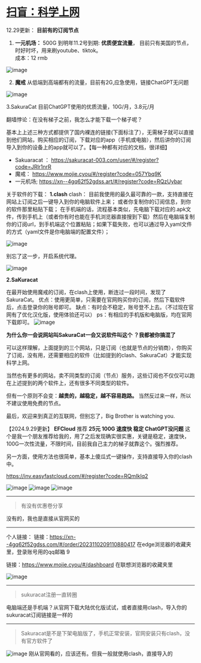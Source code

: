 # [扫盲：科学上网](https://github.com/QiYongchuan/MyGitBlog/issues/54)

12.29更新：
**目前有的订阅节点**

1. **一元机场：** 500G 到明年11.2号到期:
**优质便宜流量**，
目前只有美国的节点，时好时坏，用来刷youtube、tiktok。  
成本：12 rmb


![image](https://github.com/QiYongchuan/MyGitBlog/assets/105039020/707dac7a-acd3-4cb1-8925-6ef02364aa63)




2. **魔戒** 
从低端到高端都有的流量，目前有2G,应急使用，链接ChatGPT无问题

![image](https://github.com/QiYongchuan/MyGitBlog/assets/105039020/e3a533d5-a71f-4f2d-bae0-e9cb2a71e621)



3.SakuraCat
目前ChatGPT使用的优质流量，10G/月，3.8元/月



翻墙悖论：在没有梯子之前，我怎么才能下载一个梯子呢？

基本上上述三种方式都提供了国内裸连的链接(下面标注了），无需梯子就可以直接到他们网站，购买相应的订阅，下载对应的app（手机或电脑），然后讲你的订阅导入到你的设备上的app就可以了。【每一种都有对应的文档，很详细】

*  Sakuaracat ： https://sakuracat-003.com/user/#/register?code=JRlr1nrR
* 魔戒： https://www.mojie.cyou/#/register?code=057Ybq9K
* 一元机场; https://xn--4gq62f52gdss.art/#/register?code=RQzUybar

关于软件的下载：
**1.clash**
clash： 目前我使用的最久最可靠的一款，支持直接在网站上订阅之后一键导入到你的电脑软件上来；
或者你复制你的订阅信息，到你的软件那里粘贴下载；
在手机端的话，流程基本类似，先电脑下载对应的.apk文件，传到手机上（或者你有时也能在手机浏览器直接搜到下载）然后在电脑端复制你的订阅url，到手机端这个位置粘贴；如果下载失败，也可以通过导入yaml文件的方式（yaml文件是你电脑端的配置文件）；



![image](https://github.com/QiYongchuan/MyGitBlog/assets/105039020/57eb1059-5343-46d9-8dc4-45fe25324bba)

别忘了这一步，开启系统代理。

![image](https://github.com/QiYongchuan/MyGitBlog/assets/105039020/d96cec66-81f4-45b5-bc23-c06abec29996)



**2.SaKuracat**

在最开始使用魔戒的订阅，在clash上使用，断连过一段时间，发现了SakuraCat。
优点：使用更简单，只需要在官网购买你的订阅，然后下载软件后，点击登录你的账号即可。
缺点：有时会不稳定，账号登不上去。（不过现在官网有了优化汉化版，使用体验还可以）
ps：有相应的手机版和电脑版，均在官网下载即可。
![image](https://github.com/QiYongchuan/MyGitBlog/assets/105039020/29318e75-de4d-4bfd-9aad-636d68d70596)



**为什么你一会说网站叫SakuraCat一会又说软件叫这个 ？我都被你搞混了**

可以这样理解，上面提到的三个网站，只是订阅（也就是节点的分销商），你购买了订阅，没有用，还需要相应的软件（比如提到的clash、SakuraCat）才能实现科学上网。

当然也有更多的网站，卖不同类型的订阅（节点）服务，这些订阅也不仅仅可以跑在上述提到的两个软件上，还有很多不同类型的软件。

但有一个原则不会变：**越贵的，越稳定，越不容易跑路。**
当然反过来一样，所以不建议使用免费的节点。

最后，欢迎来到真正的互联网，但别忘了，Big Brother is watching you.


【2024.9.29更新】
**EFCloud** 
推荐
**25元 100G  速度快 稳定 ChatGPT没问题**
这个是我一个朋友推荐给我的，用了之后发现确实很实惠，关键是稳定，速度快，100G一次性流量，不限时间，目前我自己主力的梯子就靠这个。强烈推荐。

另一方面，使用方法也很简单，基本上傻瓜式一键操作，支持直接导入你的clash中。

https://inv.easyfastcloud.com/#/register?code=RQmIkIq2

![image](https://github.com/user-attachments/assets/ab1ae21c-acc1-4074-8a74-128f8fd00b8d)
![image](https://github.com/user-attachments/assets/2624b61d-917f-4ed0-bc1d-24056fa4f62f)
![image](https://github.com/user-attachments/assets/ebc2debc-2c34-450b-8487-83ca3b6f4fd7)




---

> 有没有优惠卷分享

没有的，我也是直接从官网买的

---

个人链接：
链接：https://xn--4gq62f52gdss.com/#/order/2023110209110880417  在edge浏览器的收藏夹里，登录账号用的qq邮箱 9

链接：https://www.mojie.cyou/#/dashboard  在联想浏览器的收藏夹里

![image](https://github.com/QiYongchuan/MyGitBlog/assets/105039020/4aeef963-f9b5-429f-bc2f-b9f78777cf0c)

---

> sukuracat注册一直转圈

电脑端还是手机端？从官网下载大陆优化版试试，或者直接用clash，导入你的sukuracat订阅链接是一样的

---

> Sakuracat是不是下架电脑版了，手机正常安装，官网安装只有clash，没有官方软件了

![image](https://github.com/user-attachments/assets/7a65b95f-1176-4830-a243-8e0bfa9a2a40)
刚从官网看的，应该还有。但我一般就使用clash，直接导入的